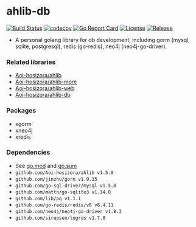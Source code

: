 # ahlib-db

[![Build Status](https://travis-ci.com/Aoi-hosizora/ahlib-db.svg?branch=master)](https://travis-ci.com/Aoi-hosizora/ahlib-db)
[![codecov](https://codecov.io/gh/Aoi-hosizora/ahlib-db/branch/master/graph/badge.svg)](https://codecov.io/gh/Aoi-hosizora/ahlib-db)
[![Go Report Card](https://goreportcard.com/badge/github.com/Aoi-hosizora/ahlib-db)](https://goreportcard.com/report/github.com/Aoi-hosizora/ahlib-db)
[![License](http://img.shields.io/badge/license-mit-blue.svg)](./LICENSE)
[![Release](https://img.shields.io/github/v/release/Aoi-hosizora/ahlib-db)](https://github.com/Aoi-hosizora/ahlib-db/releases)

+ A personal golang library for db development, including gorm (mysql, sqlite, postgresql), redis (go-redis), neo4j (neo4j-go-driver).

### Related libraries

+ [Aoi-hosizora/ahlib](https://github.com/Aoi-hosizora/ahlib)
+ [Aoi-hosizora/ahlib-more](https://github.com/Aoi-hosizora/ahlib-more)
+ [Aoi-hosizora/ahlib-web](https://github.com/Aoi-hosizora/ahlib-web)
+ [Aoi-hosizora/ahlib-db](https://github.com/Aoi-hosizora/ahlib-db)

### Packages

+ xgorm
+ xneo4j
+ xredis

### Dependencies

+ See [go.mod](./go.mod) and [go.sum](./go.sum)
+ `github.com/Aoi-hosizora/ahlib v1.5.0`
+ `github.com/jinzhu/gorm v1.9.15`
+ `github.com/go-sql-driver/mysql v1.5.0`
+ `github.com/mattn/go-sqlite3 v1.14.0`
+ `github.com/lib/pq v1.1.1`
+ `github.com/go-redis/redis/v8 v8.4.11`
+ `github.com/neo4j/neo4j-go-driver v1.8.3`
+ `github.com/sirupsen/logrus v1.7.0`
